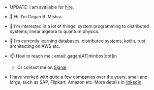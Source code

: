 - UPDATE: I am available for [hire](https://cafeaffe.substack.com/p/hire-me).

- 👋 Hi, I’m Gagan B. Mishra
- 👀 I’m interested in a lot of things: system programming to distributed systems; linear algebra to quantum physics.
- 🌱 I’m currently learning databases, distributed systems, kotlin, rust, architecting on AWS etc.
- 📫 How to reach me : email: gagan[AT]minbox[dot]in
  - Or contact me on [Signal](https://signal.me/#eu/c7hV6onWKI034Xi7dvutIsFkpKqXdapz4h_sML69on-c-ITONelLWJ7LB5XmVkaD)
- I have worked with quite a few companies over the years, small and large, such as SAP, Flipkart, Amazon etc. More details in [linkedIn](https://www.linkedin.com/in/gaganmishra/).


<!---
gagan405/gagan405 is a ✨ special ✨ repository because its `README.md` (this file) appears on your GitHub profile.
You can click the Preview link to take a look at your changes.
--->
